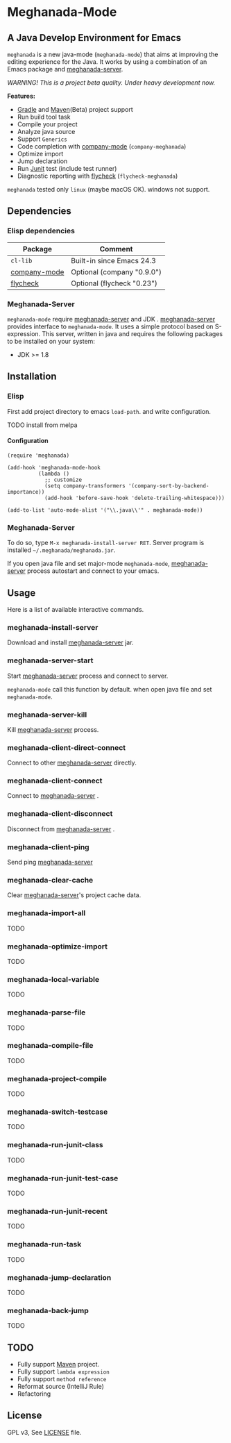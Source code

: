 # Meghanada-Mode

## A Java Develop Environment for Emacs

`meghanada` is a new java-mode (`meghanada-mode`) that aims at improving the editing
experience for the Java. It works by using a combination of an Emacs
package and [meghanada-server][].

<i>WARNING! This is a project beta quality. Under heavy development now.</i>

**Features:**

* [Gradle][] and [Maven][](Beta) project support
* Run build tool task
* Compile your project
* Analyze java source
* Support `Generics`
* Code completion with [company-mode][] (`company-meghanada`)
* Optimize import
* Jump declaration
* Run [Junit][] test (include test runner)
* Diagnostic reporting with [flycheck][] (`flycheck-meghanada`)

`meghanada` tested only `linux` (maybe macOS OK). windows not support.

## Dependencies


### Elisp dependencies

| Package              | Comment                           |
| -------------------- | --------------------------------- |
| `cl-lib`             | Built-in since Emacs 24.3         |
| [company-mode][]     | Optional (company "0.9.0")        |
| [flycheck][]         | Optional (flycheck "0.23")        |

### Meghanada-Server

`meghanada-mode` require [meghanada-server][] and JDK .
[meghanada-server][] provides interface to `meghanada-mode`. It uses a simple protocol
based on S-expression. This server, written in java and requires the following
packages to be installed on your system:

* JDK >= 1.8

## Installation

### Elisp

First add project directory to emacs `load-path`. and write configuration.

TODO install from melpa

#### Configuration

```
(require 'meghanada)

(add-hook 'meghanada-mode-hook
          (lambda ()
            ;; customize
            (setq company-transformers '(company-sort-by-backend-importance))
            (add-hook 'before-save-hook 'delete-trailing-whitespace)))

(add-to-list 'auto-mode-alist '("\\.java\\'" . meghanada-mode))
```

### Meghanada-Server

To do so, type `M-x meghanada-install-server RET`. Server program is installed `~/.meghanada/meghanada.jar`.

If you open java file and set major-mode `meghanada-mode`, [meghanada-server][] process autostart and connect to your emacs.

## Usage

Here is a list of available interactive commands.

### meghanada-install-server

Download and install [meghanada-server] jar.

### meghanada-server-start

Start [meghanada-server][] process and connect to server.

`meghanada-mode` call this function by default. when open java file and set `meghanada-mode`.

### meghanada-server-kill

Kill [meghanada-server][] process.

### meghanada-client-direct-connect

Connect to other [meghanada-server][] directly.

### meghanada-client-connect

Connect to [meghanada-server][] .

### meghanada-client-disconnect

Disconnect from [meghanada-server][] .

### meghanada-client-ping

Send ping [meghanada-server][]

### meghanada-clear-cache

Clear [meghanada-server][]'s project cache data.

### meghanada-import-all

TODO

### meghanada-optimize-import

TODO

### meghanada-local-variable

TODO

### meghanada-parse-file

TODO

### meghanada-compile-file

TODO

### meghanada-project-compile

TODO

### meghanada-switch-testcase

TODO

### meghanada-run-junit-class

TODO

### meghanada-run-junit-test-case

TODO

### meghanada-run-junit-recent

TODO

### meghanada-run-task

TODO

### meghanada-jump-declaration

TODO

### meghanada-back-jump


TODO


## TODO

* Fully support [Maven][] project.
* Fully support `lambda expression`
* Fully support `method reference`
* Reformat source (IntelliJ Rule)
* Refactoring

## License

GPL v3, See [LICENSE](LICENSE) file.


[meghanada-server]: https://github.com/mopemope/meghanada-server
[Maven]: http://maven.apache.org/
[Gradle]: https://gradle.org
[company-mode]: http://company-mode.github.io/
[flycheck]: http://flycheck.org
[Junit]: http://www.junit.org/
